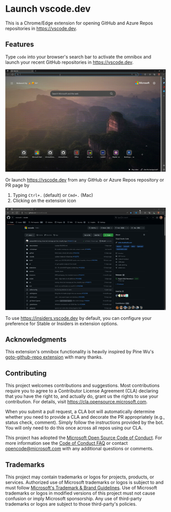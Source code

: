 # Launch vscode.dev

This is a Chrome/Edge extension for opening GitHub and Azure Repos repositories
in https://vscode.dev.

## Features

Type `code` into your browser's search bar to activate the omnibox and launch
your recent GitHub repositories in https://vscode.dev.

![Use the omnibox to open recently opened GitHub repositories in vscode.dev](./omnibox.gif)

Or launch https://vscode.dev from any GitHub or Azure Repos repository or PR
page by

1. Typing `Ctrl+.` (default) or `Cmd+.` (Mac)
2. Clicking on the extension icon

![image](./launch.gif)

To use https://insiders.vscode.dev by default, you can configure your preference
for Stable or Insiders in extension options.

## Acknowledgments

This extension's omnibox functionality is heavily inspired by Pine Wu's
[goto-github-repo extension](https://github.com/octref/goto-github-repo) with
many thanks.

## Contributing

This project welcomes contributions and suggestions. Most contributions require
you to agree to a Contributor License Agreement (CLA) declaring that you have
the right to, and actually do, grant us the rights to use your contribution. For
details, visit https://cla.opensource.microsoft.com.

When you submit a pull request, a CLA bot will automatically determine whether
you need to provide a CLA and decorate the PR appropriately (e.g., status check,
comment). Simply follow the instructions provided by the bot. You will only need
to do this once across all repos using our CLA.

This project has adopted the
[Microsoft Open Source Code of Conduct](https://opensource.microsoft.com/codeofconduct/).
For more information see the
[Code of Conduct FAQ](https://opensource.microsoft.com/codeofconduct/faq/) or
contact [opencode@microsoft.com](mailto:opencode@microsoft.com) with any
additional questions or comments.

## Trademarks

This project may contain trademarks or logos for projects, products, or
services. Authorized use of Microsoft trademarks or logos is subject to and must
follow
[Microsoft's Trademark & Brand Guidelines](https://www.microsoft.com/en-us/legal/intellectualproperty/trademarks/usage/general).
Use of Microsoft trademarks or logos in modified versions of this project must
not cause confusion or imply Microsoft sponsorship. Any use of third-party
trademarks or logos are subject to those third-party's policies.
